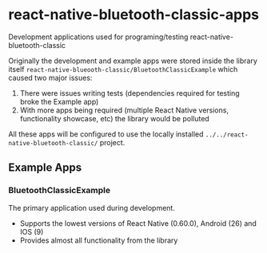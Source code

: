 # react-native-bluetooth-classic-apps

Development applications used for programing/testing react-native-bluetooth-classic

Originally the development and example apps were stored inside the library itself `react-native-blueooth-classic/BluetoothClassicExample` which caused two major issues:

1. There were issues writing tests (dependencies required for testing broke the Example app) 
2. With more apps being required (multiple React Native versions, functionality showcase, etc) the library would be polluted

All these apps will be configured to use the locally installed `../../react-native-bluetooth-classic/` project.

## Example Apps

### BluetoothClassicExample

The primary application used during development.

- Supports the lowest versions of React Native (0.60.0), Android (26) and IOS (9)
- Provides almost all functionality from the library
